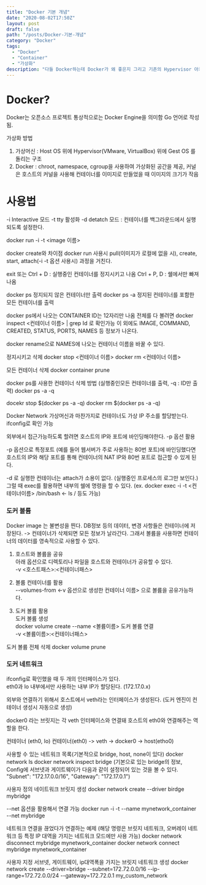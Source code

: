 ```yaml
---
title: "Docker 기본 개념"
date: "2020-08-02T17:50Z"
layout: post    
draft: false
path: "/posts/Docker-기본-개념"
category: "Docker"
tags:
  - "Docker"
  - "Container"
  - "가상화"
description: "다들 Docker하는데 Docker가 왜 좋은지 그리고 기존의 Hypervisor 아키텍쳐와 다른 점이 무엇인지 알아보자."
---
```


# Docker?
Docker는 오픈소스 프로젝트 통상적으로는 Docker Engine을 의미함
Go 언어로 작성됨.

가상화 방법
1. 가상머신 : Host OS 위에 Hypervisor(VMware, VirtualBox) 위에 Gest OS 를 돌리는 구조
2. Docker : chroot, namespace, cgroup을 사용하여 가상화된 공간을 제공, 커널은 호스트의 커널을 사용해 컨테이너를 이미지로 만들었을 때 이미지의 크기가 작음

# 사용법
-i Interactive 모드
-t tty 활성화
-d detatch 모드 : 컨테이너를 백그라운드에서 실행되도록 설정한다.

docker run -i -t <image 이름>

docker create와 차이점
docker run 사용시
pull(이미지가 로컬에 없을 시), create, start, attach(-i -t 옵션 사용시) 과정을 거친다.

exit 또는 Ctrl + D : 실행중인 컨테이너를 정지시키고 나옴
Ctrl + P, D : 쉘에서만 빠져나옴

docker ps 정지되지 않은 컨테이너만 출력
docker ps -a 정지된 컨테이너를 포함한 모든 컨테이너를 출력

docker ps에서 나오는 CONTAINER ID는 12자리만 나옴 전체를 다 볼려면 docker inspect <컨테이너 이름> | grep Id  로 확인가능
이 외에도 IMAGE, COMMAND, CREATED, STATUS, PORTS, NAMES 등 정보가 나온다.

docker rename으로 NAMES에 나오는 컨테이너 이름을 바꿀 수 있다.

정지시키고 삭제
docker stop <컨테이너 이름>
docker rm <컨테이너 이름>

모든 컨테이너 삭제
docker container prune

docker ps를 사용한 컨테이너 삭제 방법
(실행중인모든 컨테이너를 출력, -q : ID만 출력)
docker ps -a -q 

docekr stop $(docker ps -a -q)
docker rm $(docker ps -a -q)

Docker Network
가상머신과 마찬가지로 컨테이너도 가상 IP 주소를 할당받는다.
ifconfig로 확인 가능

외부에서 접근가능하도록 할려면 호스트의 IP와 포트에 바인딩해야한다. -p 옵션 활용

-p 옵션으로 특정포트 (예를 들어 웹서버가 주로 사용하는 80번 포트)에 바인딩했다면
호스트의 IP와 해당 포트를 통해 컨테이너의 NAT IP와 80번 포트로 접근할 수 있게 된다.


-d 로 실행한 컨테이너는 attach가 소용이 없다. (실행중인 프로세스의 로그만 보인다.)
그럴 때 exec를 활용하면 내부의 쉘에 명령을 할 수 있다. (ex. docker exec -i -t <컨테이너이름> /bin/bash <- ls / 등도 가능)

### 도커 볼륨
Docker image 는 불변성을 띈다.
DB정보 등의 데이터, 변경 사항들은 컨테이너에 저장된다.
-> 컨테이너가 삭제되면 모든 정보가 날라간다.
그래서 볼륨을 사용하면 컨테이너의 데이터를 영속적으로 사용할 수 있다.

1. 호스트와 볼륨을 공유  
  아래 옵션으로 디렉토리나 파일을 호스트와 컨테이너가 공유할 수 있다.  
  -v <호스트패스>:<컨테이너패스>

2. 볼륨 컨테이너를 활용  
  --volumes-from <-v 옵션으로 생성한 컨테이너 이름> 으로 볼륨을 공유가능하다.

3. 도커 볼륨 활용  
  도커 볼륨 생성  
  docker volume create --name <볼륨이름>
  도커 볼륨 연결  
  -v <볼륨이름>:<컨테이너패스>

도커 볼륨 전체 삭제
docker volume prune

### 도커 네트워크
ifconfig로 확인했을 때 두 개의 인터페이스가 있다.  
eth0과 lo 내부에서만 사용하는 내부 IP가 할당된다. (172.17.0.x)

외부와 연결하기 위해서 호스트에서 veth라는 인터페이스가 생성된다. (도커 엔진이 컨테이너 생성시 자동으로 생성)

docker0 라는 브릿지는 각 veth 인터페이스와 연결돼 호스트의 eth0와 연결해주는 역할을 한다.

컨테이너 (eth0, lo)
컨테이너(eth0) -> veth -> docker0 -> host(etho0)

사용할 수 있는 네트워크 목록(기본적으로 bridge, host, none이 있다)
docker network ls
docker network inspect bridge 
(기본으로 있는 bridge의 정보, Config에 서브넷과 게이트웨이가 다음과 같이 설정되어 있는 것을 볼 수 있다.
 "Subnet": "172.17.0.0/16", "Gateway": "172.17.0.1")

사용자 정의 네이트워크 브릿지 생성
docker network create --driver birdge mybridge

--net 옵션을 활용해서 연결 가능
docker run -i -t --name mynetwork_container --net mybridge

네트워크 연결을 끊었다가 연결하는 예제 (해당 명령은 브릿지 네트워크, 오버레이 네트워크 등 특정 IP 대역을 가지는 네트워크 모드에만 사용 가능)
docker network disconnect mybridge mynetwork_container
docker network connect mybridge mynetwork_container

사용자 지정 서브넷, 게이트웨이, ip대역폭을 가지는 브릿지 네트워크 생성
docker network create --driver=bridge --subnet=172.72.0.0/16 --ip-range=172.72.0.0/24 --gateway=172.72.0.1 my_custom_network
 



